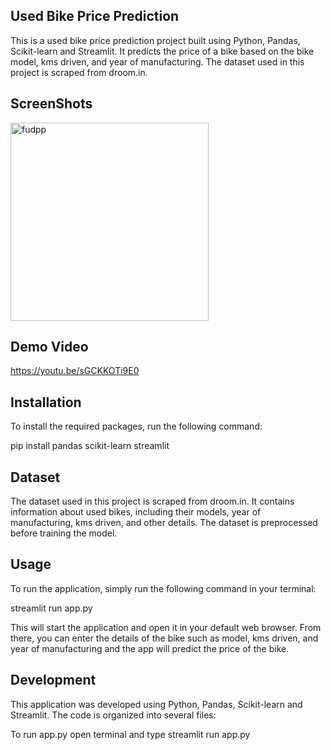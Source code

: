 ## Used Bike Price Prediction
This is a used bike price prediction project built using Python, Pandas, Scikit-learn and Streamlit. It predicts the price of a bike based on the bike model, kms driven, and year of manufacturing. The dataset used in this project is scraped from droom.in.

## ScreenShots
<img width="317" alt="fudpp" src="https://user-images.githubusercontent.com/70143030/236791600-97e5b184-9161-46b3-879d-bc8c351feaa8.png">


## Demo Video
https://youtu.be/sGCKKOTi9E0


## Installation
To install the required packages, run the following command:

pip install pandas scikit-learn streamlit


## Dataset
The dataset used in this project is scraped from droom.in. It contains information about used bikes, including their models, year of manufacturing, kms driven, and other details. The dataset is preprocessed before training the model.

## Usage
To run the application, simply run the following command in your terminal:

streamlit run app.py

This will start the application and open it in your default web browser. From there, you can enter the details of the bike such as model, kms driven, and year of manufacturing and the app will predict the price of the bike.

## Development
This application was developed using Python, Pandas, Scikit-learn and Streamlit. The code is organized into several files:

To run app.py 
open terminal and type
streamlit run app.py 
